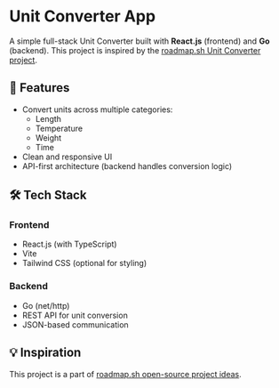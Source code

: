 # Unit Converter App

A simple full-stack Unit Converter built with **React.js** (frontend) and **Go** (backend). This project is inspired by the [roadmap.sh Unit Converter project](https://roadmap.sh/projects/unit-converter).

## 🚀 Features

- Convert units across multiple categories:
  - Length
  - Temperature
  - Weight
  - Time
- Clean and responsive UI
- API-first architecture (backend handles conversion logic)

## 🛠 Tech Stack

### Frontend
- React.js (with TypeScript)
- Vite
- Tailwind CSS (optional for styling)

### Backend
- Go (net/http)
- REST API for unit conversion
- JSON-based communication

## 💡 Inspiration

This project is a part of [roadmap.sh open-source project ideas](https://roadmap.sh/projects).
